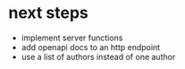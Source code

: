 # next steps
- implement server functions
- add openapi docs to an http endpoint
- use a list of authors instead of one author
